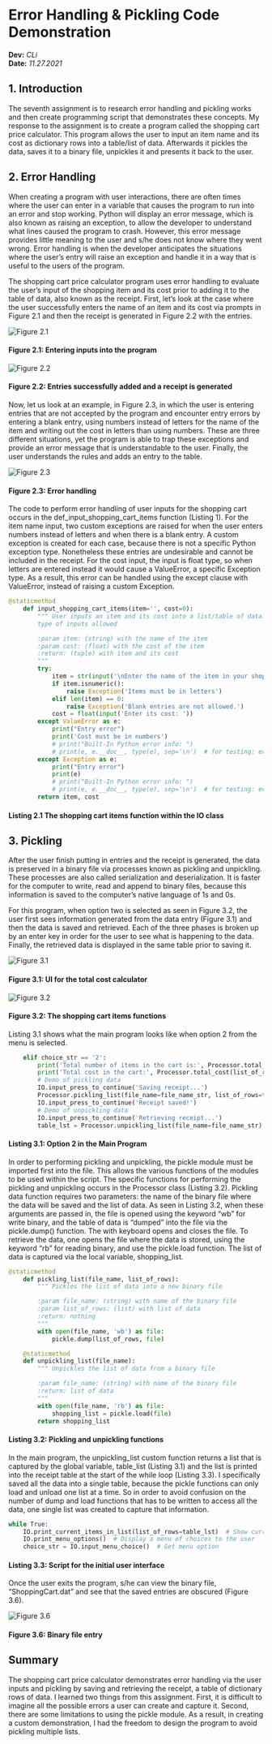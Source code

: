 # Error Handling & Pickling Code Demonstration
**Dev:** *CLi*  
**Date:** *11.27.2021*

## 1. Introduction
The seventh assignment is to research error handling and pickling works and then create programming script that demonstrates these concepts. My response to the assignment is to create a program called the shopping cart price calculator. This program allows the user to input an item name and its cost as dictionary rows into a table/list of data. Afterwards it pickles the data, saves it to a binary file, unpickles it and presents it back to the user.

## 2. Error Handling
When creating a program with user interactions, there are often times where the user can enter in a variable that causes the program to run into an error and stop working. Python will display an error message, which is also known as raising an exception, to allow the developer to understand what lines caused the program to crash. However, this error message provides little meaning to the user and s/he does not know where they went wrong. Error handling is when the developer anticipates the situations where the user’s entry will raise an exception and handle it in a way that is useful to the users of the program. 

The shopping cart price calculator program uses error handling to evaluate the user’s input of the shopping item and its cost prior to adding it to the table of data, also known as the receipt. First, let’s look at the case where the user successfully enters the name of an item and its cost via prompts in Figure 2.1 and then the receipt is generated in Figure 2.2 with the entries.

![Figure 2.1](https://raw.githubusercontent.com/cindy-x-li/IntroToProg-Python-Mod07/main/docs/images/Fig2-1.png "Figure 2.1")
#### Figure 2.1: Entering inputs into the program

![Figure 2.2](https://raw.githubusercontent.com/cindy-x-li/IntroToProg-Python-Mod07/blob/main/docs/images/Fig2-2.png "Figure 2.2") 
#### Figure 2.2: Entries successfully added and a receipt is generated

Now, let us look at an example, in Figure 2.3, in which the user is entering entries that are not accepted by the program and encounter entry errors by entering a blank entry, using numbers instead of letters for the name of the item and writing out the cost in letters than using numbers. These are three different situations, yet the program is able to trap these exceptions and provide an error message that is understandable to the user. Finally, the user understands the rules and adds an entry to the table.

![Figure 2.3](https://raw.githubusercontent.com/cindy-x-li/IntroToProg-Python-Mod07/blob/main/docs/images/Fig2-3.png "Figure 2.3") 
#### Figure 2.3: Error handling

The code to perform error handling of user inputs for the shopping cart occurs in the def_input_shopping_cart_items function (Listing 1). For the item name input, two custom exceptions are raised for when the user enters numbers instead of letters and when there is a blank entry. A custom exception is created for each case, because there is not a specific Python exception type. Nonetheless these entries are undesirable and cannot be included in the receipt. For the cost input, the input is float type, so when letters are entered instead it would cause a ValueError, a specific Exception type. As a result, this error can be handled using the except clause with ValueError, instead of raising a custom Exception.

```python
@staticmethod
    def input_shopping_cart_items(item='', cost=0):
        """ User inputs an item and its cost into a list/table of data. Error handling controls the
        type of inputs allowed

        :param item: (string) with the name of the item
        :param cost: (float) with the cost of the item
        :return: (tuple) with item and its cost
        """
        try:
            item = str(input('\nEnter the name of the item in your shopping cart: ')).lower().strip()
            if item.isnumeric():
                raise Exception('Items must be in letters')
            elif len(item) == 0:
                raise Exception('Blank entries are not allowed.')
            cost = float(input('Enter its cost: '))
        except ValueError as e:
            print("Entry error")
            print('Cost must be in numbers')
            # print("Built-In Python error info: ")
            # print(e, e.__doc__, type(e), sep='\n')  # for testing: evaluating errors
        except Exception as e:
            print("Entry error")
            print(e)
            # print("Built-In Python error info: ")
            # print(e, e.__doc__, type(e), sep='\n')  # for testing: evaluating errors
        return item, cost
```
#### Listing 2.1 The shopping cart items function within the IO class

## 3. Pickling
After the user finish putting in entries and the receipt is generated, the data is preserved in a binary file via processes known as pickling and unpickling. These processes are also called serialization and deserialization. It is faster for the computer to write, read and append to binary files, because this information is saved to the computer’s native language of 1s and 0s.

For this program, when option two is selected as seen in Figure 3.2, the user first sees information generated from the data entry (Figure 3.1) and then the data is saved and retrieved. Each of the three phases is broken up by an enter key in order for the user to see what is happening to the data. Finally, the retrieved data is displayed in the same table prior to saving it.

![Figure 3.1](https://raw.githubusercontent.com/cindy-x-li/IntroToProg-Python-Mod07/blob/main/docs/images/Fig3-1.png "Figure 3.1") 
#### Figure 3.1: UI for the total cost calculator 

![Figure 3.2](https://raw.githubusercontent.com/cindy-x-li/IntroToProg-Python-Mod07/blob/main/docs/images/Fig3-2.png "Figure 3.2") 
#### Figure 3.2: The shopping cart items functions

Listing 3.1 shows what the main program looks like when option 2 from the menu is selected. 

```python
    elif choice_str == '2':
        print('Total number of items in the cart is:', Processor.total_items(list_of_rows=table_lst))
        print('Total cost in the cart:', Processor.total_cost(list_of_rows=table_lst))
        # Demo of pickling data
        IO.input_press_to_continue('Saving receipt...')
        Processor.pickling_list(file_name=file_name_str, list_of_rows=table_lst)
        IO.input_press_to_continue('Receipt saved!')
        # Demo of unpickling data
        IO.input_press_to_continue('Retrieving receipt...')
        table_lst = Processor.unpickling_list(file_name=file_name_str)
```
#### Listing 3.1: Option 2 in the Main Program

In order to performing pickling and unpickling, the pickle module must be imported first into the file. This allows the various functions of the modules to be used within the script. The specific functions for performing the pickling and unpickling occurs in the Processor class (Listing 3.2). Pickling data function requires two parameters: the name of the binary file where the data will be saved and the list of data. As seen in Listing 3.2, when these arguments are passed in, the file is opened using the keyword “wb” for write binary, and the table of data is “dumped” into the file via the pickle.dump() function. The with keyboard opens and closes the file. To retrieve the data, one opens the file where the data is stored, using the keyword “rb” for reading binary, and use the pickle.load function. The list of data is captured via the local variable, shopping_list.

```python
@staticmethod
    def pickling_list(file_name, list_of_rows):
        """ Pickles the list of data into a new binary file

        :param file_name: (string) with name of the binary file
        :param list_of_rows: (list) with list of data
        :return: nothing
        """
        with open(file_name, 'wb') as file:
            pickle.dump(list_of_rows, file)

    @staticmethod
    def unpickling_list(file_name):
        """ Unpickles the list of data from a binary file

        :param file_name: (string) with name of the binary file
        :return: list of data
        """
        with open(file_name, 'rb') as file:
            shopping_list = pickle.load(file)
        return shopping_list
```
#### Listing 3.2: Pickling and unpickling functions

In the main program, the unpickling_list custom function returns a list that is captured by the global variable, table_list (Listing 3.1) and the list is printed into the receipt table at the start of the while loop (Listing 3.3). I specifically saved all the data into a single table, because the pickle functions can only load and unload one list at a time. So in order to avoid confusion on the number of dump and load functions that has to be written to access all the data, one single list was created to capture that information. 

```python
while True:
    IO.print_current_items_in_list(list_of_rows=table_lst)  # Show current data
    IO.print_menu_options()  # Display a menu of choices to the user
    choice_str = IO.input_menu_choice()  # Get menu option
```
#### Listing 3.3: Script for the initial user interface

Once the user exits the program, s/he can view the binary file, “ShoppingCart.dat” and see that the saved entries are obscured (Figure 3.6).

![Figure 3.6](https://raw.githubusercontent.com/cindy-x-li/IntroToProg-Python-Mod07/blob/main/docs/images/Fig3-6.png "Figure 3.6") 
#### Figure 3.6: Binary file entry

## Summary
The shopping cart price calculator demonstrates error handling via the user inputs and pickling by saving and retrieving the receipt, a table of dictionary rows of data. I learned two things from this assignment. First, it is difficult to imagine all the possible errors a user can create and capture it. Second, there are some limitations to using the pickle module. As a result, in creating a custom demonstration, I had the freedom to design the program to avoid pickling multiple lists.
